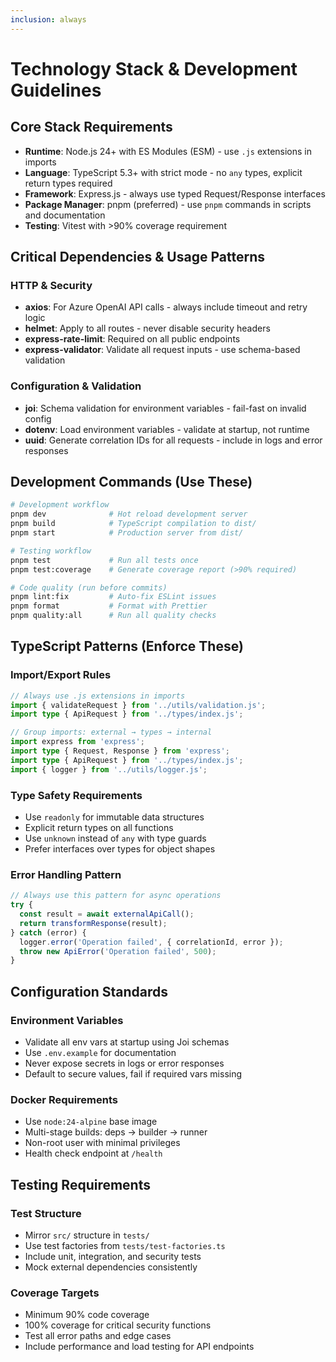 ```yaml
---
inclusion: always
---
```


# Technology Stack & Development Guidelines

## Core Stack Requirements

- **Runtime**: Node.js 24+ with ES Modules (ESM) - use `.js` extensions in imports
- **Language**: TypeScript 5.3+ with strict mode - no `any` types, explicit return types required
- **Framework**: Express.js - always use typed Request/Response interfaces
- **Package Manager**: pnpm (preferred) - use `pnpm` commands in scripts and documentation
- **Testing**: Vitest with >90% coverage requirement

## Critical Dependencies & Usage Patterns

### HTTP & Security

- **axios**: For Azure OpenAI API calls - always include timeout and retry logic
- **helmet**: Apply to all routes - never disable security headers
- **express-rate-limit**: Required on all public endpoints
- **express-validator**: Validate all request inputs - use schema-based validation

### Configuration & Validation

- **joi**: Schema validation for environment variables - fail-fast on invalid config
- **dotenv**: Load environment variables - validate at startup, not runtime
- **uuid**: Generate correlation IDs for all requests - include in logs and error responses

## Development Commands (Use These)

```bash
# Development workflow
pnpm dev              # Hot reload development server
pnpm build            # TypeScript compilation to dist/
pnpm start            # Production server from dist/

# Testing workflow
pnpm test             # Run all tests once
pnpm test:coverage    # Generate coverage report (>90% required)

# Code quality (run before commits)
pnpm lint:fix         # Auto-fix ESLint issues
pnpm format           # Format with Prettier
pnpm quality:all      # Run all quality checks
```

## TypeScript Patterns (Enforce These)

### Import/Export Rules

```typescript
// Always use .js extensions in imports
import { validateRequest } from '../utils/validation.js';
import type { ApiRequest } from '../types/index.js';

// Group imports: external → types → internal
import express from 'express';
import type { Request, Response } from 'express';
import type { ApiRequest } from '../types/index.js';
import { logger } from '../utils/logger.js';
```

### Type Safety Requirements

- Use `readonly` for immutable data structures
- Explicit return types on all functions
- Use `unknown` instead of `any` with type guards
- Prefer interfaces over types for object shapes

### Error Handling Pattern

```typescript
// Always use this pattern for async operations
try {
  const result = await externalApiCall();
  return transformResponse(result);
} catch (error) {
  logger.error('Operation failed', { correlationId, error });
  throw new ApiError('Operation failed', 500);
}
```

## Configuration Standards

### Environment Variables

- Validate all env vars at startup using Joi schemas
- Use `.env.example` for documentation
- Never expose secrets in logs or error responses
- Default to secure values, fail if required vars missing

### Docker Requirements

- Use `node:24-alpine` base image
- Multi-stage builds: deps → builder → runner
- Non-root user with minimal privileges
- Health check endpoint at `/health`

## Testing Requirements

### Test Structure

- Mirror `src/` structure in `tests/`
- Use test factories from `tests/test-factories.ts`
- Include unit, integration, and security tests
- Mock external dependencies consistently

### Coverage Targets

- Minimum 90% code coverage
- 100% coverage for critical security functions
- Test all error paths and edge cases
- Include performance and load testing for API endpoints
